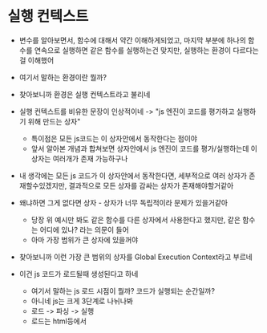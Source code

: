 # 실행 컨텍스트

- 변수를 알아보면서, 함수에 대해서 약간 이해하게되었고, 마지막 부분에 하나의 함수를 연속으로 실행하면 같은 함수를 실행하는건 맞지만, 실행하는 환경이 다르다는걸 이해했어
- 여기서 말하는 환경이란 뭘까?
- 찾아보니까 환경은 실행 컨텍스트라고 불리네
- 실행 컨텍스트를 비유한 문장이 인상적이네 -> "js 엔진이 코드를 평가하고 실행하기 위해 만드는 상자"
  - 특이점은 모든 js코드는 이 상자안에서 동작한다는 점이야
  - 앞서 알아본 개념과 합쳐보면 상자안에서 js 엔진이 코드를 평가/실행하는데 이 상자는 여러개가 존재 가능하구나
- 내 생각에는 모든 js 코드가 이 상자안에서 동작한다면, 세부적으로 여러 상자가 존재할수있겠지만, 결과적으로 모든 상자를 감싸는 상자가 존재해야할거같아
- 왜냐하면 그게 없다면 상자 - 상자가 너무 독립적이라 문제가 있을거같아

  - 당장 위 예시만 봐도 같은 함수를 다른 상자에서 사용한다고 했지만, 같은 함수는 어디에 있나? 라는 의문이 들어
  - 아마 가장 범위가 큰 상자에 있을꺼야

- 찾아보니까 이런 가장 큰 범위의 상자를 Global Execution Context라고 부르네
- 이건 js 코드가 로드될때 생성된다고 하네
  - 여기서 말하는 js 로드 시점이 뭘까? 코드가 실행되는 순간일까?
  - 아니네 js는 크게 3단계로 나뉘나봐
  - 로드 -> 파싱 -> 실행
  - 로드는 html등에서 <script> 태그를 만나는 순간에 js 파일이 불러와지는 것을 의미하는거 같아
  - 그 후에 파싱이라는 단계를 거치네 <- 이 과정에서 Global Execution Context가 생성되는구나
  - 파싱까지 완료되어야 실행이 되네
- Global Execution Context는 js가 파싱될때 ~ 종료될때까지 유지되나봐
- 주 역할은 전역 객체를 생성해서 this에 바인딩하는 역할이라고 하네

  - this에 왜 바인딩하지? 그냥 전역 객체 그대로 사용하면 안되나?
  - 분명 굳이 this에 바인딩하는 이유가 있을거같아
  - 찾아보니 ECMA에서 정의한 규칙중에 하나네
    - "자바스크릅티는 어디서든 this를 통해 현재 실행컨텍스트와 관련된 객체에 접근할 수 있다"

- 다른 범위의 실행컨텍스트로는 Function Execution Context가 존재하네
- 함수는 호출될때마다 새로운 Function Execution Context를 생성하는구나
- 그래서 앞서 봤던 예제에서 같은 함수를 호출해도 다른 실행컨텍스트가 되었구나
  - 중요한건 단순히 선언한다고 Function Execution Context가 생성되는게 아니야
- 함수가 return을 만나서 종료되면 실행컨텍스트 스택에서 제거되고 메모리에서 해제되네
  - 그러면 모든 실행컨텍스트는 독립적인 스택과 메모리가 존재하는걸까?
  - 아니면 스택은 독립적이고 메모리는 공유일까?
  - 아니구나 내가 완전 잘못생각했네
  - Function Execution Context 자체가 실행컨텍스트 중 하나야
  - 그렇다면 종료되면 스택에서 지워진다는건 이 컨텍스트 자체가 스택에서 빠지는거야
  - 나는 실행 컨텍스트가 콜스택보다 넓은 범위인줄알았는데 js엔진은 싱글 쓰레드고 쓰레드에 하나의 스택만 가지는구나
- eval Execution Context라는 것도 존재하고 이건 함수 생성시 생성되는 컨텍스트인데 보안상의 이유로 eval이 거의 사용되지 않아서 일단 이정도만 알면될거같아

- 정리해보자
  - js엔진은 싱글쓰레드이고 하나의 스택이 존재해
  - 이 스택에 올라가면 그게 일종의 실행일꺼야
  - 또한 이 스택은 나중에 올라간게 제일먼저 제거되니까
  - 아마도 처음 ~ 끝까지 존재하는 Global Execution Context가 제일 먼저 올라갈꺼야
  - 그 이후에 함수가 호출되면 Function Execution Context가 올라가고
  - 함수가 종료되면 Function Execution Context가 빠지겠네
